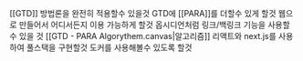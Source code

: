 [[GTD]] 방법론을 완전히 적용할수 있을것
GTD에 [[PARA]]를 더할수 있게 할것
웹으로 만들어서 어디서든지 이용 가능하게 할것
옵시디언처럼 링크/백링크 기능을 사용할수 있을 것
[[GTD - PARA Algorythem.canvas|알고리즘]]
리액트와 next.js를 사용하여 풀스택을 구현할것
도커를 사용해볼수 있도록 할것